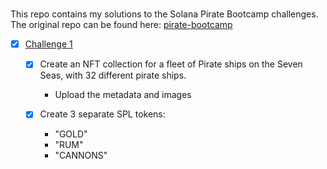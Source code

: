 #

This repo contains my solutions to the Solana Pirate Bootcamp challenges. The original repo can be found here: [pirate-bootcamp](https://github.com/solana-developers/pirate-bootcamp)

- [x] [Challenge 1](/quest-1/)

  - [x] Create an NFT collection for a fleet of Pirate ships on the Seven Seas, with 32 different pirate ships.

    - Upload the metadata and images

  - [x] Create 3 separate SPL tokens:

    - "GOLD"
    - "RUM"
    - "CANNONS"
